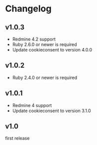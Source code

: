 Changelog
=========

v1.0.3
------

- Redmine 4.2 support
- Ruby 2.6.0 or newer is required
- Update cookieconsent to version 4.0.0

v1.0.2
------

- Ruby 2.4.0 or newer is required

v1.0.1
------

- Redmine 4 support
- Update cookieconsent to version 3.1.0

v1.0
----

first release
